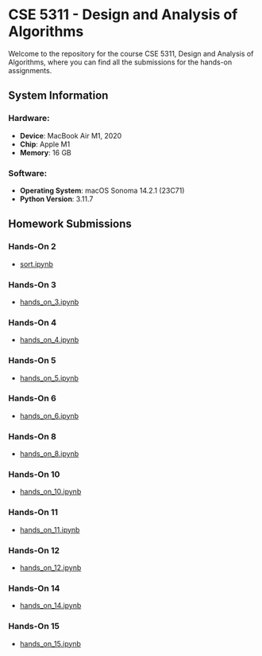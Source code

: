 # CSE 5311 - Design and Analysis of Algorithms

Welcome to the repository for the course CSE 5311, Design and Analysis of Algorithms, where you can find all the submissions for the hands-on assignments.

## System Information

### Hardware:
- **Device**: MacBook Air M1, 2020
- **Chip**: Apple M1
- **Memory**: 16 GB

### Software:
- **Operating System**: macOS Sonoma 14.2.1 (23C71)
- **Python Version**: 3.11.7

## Homework Submissions

### Hands-On 2
- [sort.ipynb](Hands_On_2/sort.ipynb)

### Hands-On 3
- [hands_on_3.ipynb](Hands_On_3/hands_on_3.ipynb)

### Hands-On 4
- [hands_on_4.ipynb](Hands_On_4/hands_on_4.ipynb)

### Hands-On 5
- [hands_on_5.ipynb](Hands_On_5/hands_on_5.ipynb)

### Hands-On 6
- [hands_on_6.ipynb](Hands_On_6/hands_on_6.ipynb)

### Hands-On 8
- [hands_on_8.ipynb](Hands_On_8/hands_on_8.ipynb)

### Hands-On 10
- [hands_on_10.ipynb](Hands_On_10/hands_on_10.ipynb)

### Hands-On 11
- [hands_on_11.ipynb](Hands_On_11/hands_on_11.ipynb)

### Hands-On 12
- [hands_on_12.ipynb](Hands_On_12/hands_on_12.ipynb)

### Hands-On 14
- [hands_on_14.ipynb](Hands_On_14/hands_on_14.ipynb)

### Hands-On 15
- [hands_on_15.ipynb](Hands_On_15/hands_on_15.ipynb)
  
